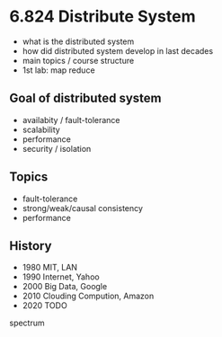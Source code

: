 # 6.824 Distribute System
- what is the distributed system
- how did distributed system develop in last decades
- main topics / course structure
- 1st lab: map reduce

## Goal of distributed system
- availabity / fault-tolerance
- scalability
- performance
- security / isolation

## Topics
- fault-tolerance
- strong/weak/causal consistency
- performance

## History
- 1980 MIT, LAN
- 1990 Internet, Yahoo
- 2000 Big Data, Google
- 2010 Clouding Compution, Amazon
- 2020 TODO

spectrum
